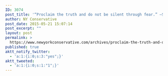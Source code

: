 ```yaml
---
ID: 3074
post_title: '“Proclaim the truth and do not be silent through fear.” –Saint Catherine of Siena #PrayWithoutCeasing'
author: NY Conservative
post_date: 2015-05-21 15:07:14
post_excerpt: ""
layout: post
permalink: >
  https://www.newyorkconservative.com/archives/proclaim-the-truth-and-do-not-be-silent-through-fear-saint-catherine-of-sienna-praywithoutceasing/
published: true
aktt_notify_twitter:
  - 'a:1:{i:0;s:3:"yes";}'
aktt_tweeted:
  - 'a:1:{i:0;s:1:"1";}'
---
```

<img src="http://www.newyorkconservative.com/wp-content/uploads/2015/05/052115_1906_Proclaimthe1.jpg" alt="" />